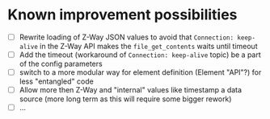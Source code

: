 # Known improvement possibilities

- [ ] Rewrite loading of Z-Way JSON values to avoid that `Connection: keep-alive` in the Z-Way API makes the `file_get_contents` waits until timeout
- [ ] Add the timeout (workaround of `Connection: keep-alive` topic) be a part of the config parameters
- [ ] switch to a more modular way for element definition (Element "API"?) for less "entangled" code
- [ ] Allow more then Z-Way and "internal" values like timestamp a data source (more long term as this will require some bigger rework)
- [ ] ...
